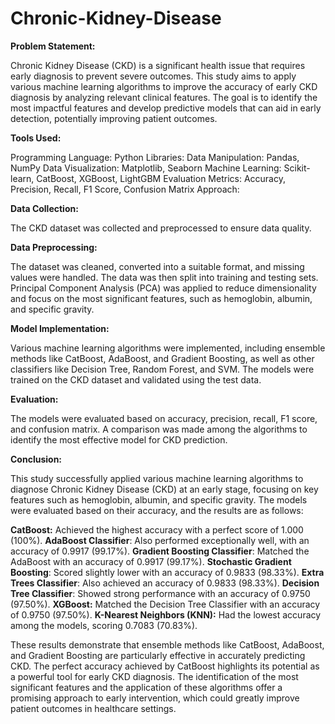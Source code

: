 # Chronic-Kidney-Disease

**Problem Statement:**

Chronic Kidney Disease (CKD) is a significant health issue that requires early diagnosis to prevent severe outcomes. This study aims to apply various machine learning algorithms to improve the accuracy of early CKD diagnosis by analyzing relevant clinical features. The goal is to identify the most impactful features and develop predictive models that can aid in early detection, potentially improving patient outcomes.

**Tools Used:**

Programming Language: Python
Libraries:
Data Manipulation: Pandas, NumPy
Data Visualization: Matplotlib, Seaborn
Machine Learning: Scikit-learn, CatBoost, XGBoost, LightGBM
Evaluation Metrics: Accuracy, Precision, Recall, F1 Score, Confusion Matrix
Approach:

**Data Collection:**

The CKD dataset was collected and preprocessed to ensure data quality.

**Data Preprocessing:**

The dataset was cleaned, converted into a suitable format, and missing values were handled.
The data was then split into training and testing sets.
Principal Component Analysis (PCA) was applied to reduce dimensionality and focus on the most significant features, such as hemoglobin, albumin, and specific gravity.

**Model Implementation:**

Various machine learning algorithms were implemented, including ensemble methods like CatBoost, AdaBoost, and Gradient Boosting, as well as other classifiers like Decision Tree, Random Forest, and SVM.
The models were trained on the CKD dataset and validated using the test data.

**Evaluation:**

The models were evaluated based on accuracy, precision, recall, F1 score, and confusion matrix.
A comparison was made among the algorithms to identify the most effective model for CKD prediction.

**Conclusion:**

This study successfully applied various machine learning algorithms to diagnose Chronic Kidney Disease (CKD) at an early stage, focusing on key features such as hemoglobin, albumin, and specific gravity. The models were evaluated based on their accuracy, and the results are as follows:

**CatBoost:** Achieved the highest accuracy with a perfect score of 1.000 (100%).
**AdaBoost Classifier**: Also performed exceptionally well, with an accuracy of 0.9917 (99.17%).
**Gradient Boosting Classifier**: Matched the AdaBoost with an accuracy of 0.9917 (99.17%).
**Stochastic Gradient Boosting**: Scored slightly lower with an accuracy of 0.9833 (98.33%).
**Extra Trees Classifier**: Also achieved an accuracy of 0.9833 (98.33%).
**Decision Tree Classifier**: Showed strong performance with an accuracy of 0.9750 (97.50%).
**XGBoost:** Matched the Decision Tree Classifier with an accuracy of 0.9750 (97.50%).
**K-Nearest Neighbors (KNN):** Had the lowest accuracy among the models, scoring 0.7083 (70.83%).

These results demonstrate that ensemble methods like CatBoost, AdaBoost, and Gradient Boosting are particularly effective in accurately predicting CKD. The perfect accuracy achieved by CatBoost highlights its potential as a powerful tool for early CKD diagnosis. The identification of the most significant features and the application of these algorithms offer a promising approach to early intervention, which could greatly improve patient outcomes in healthcare settings.


